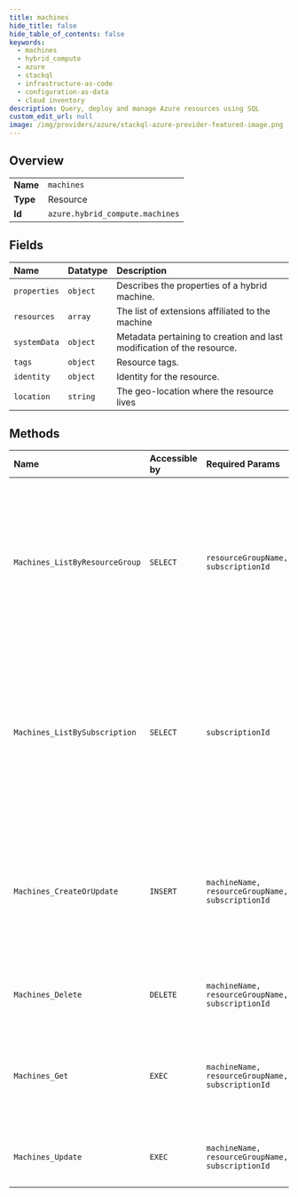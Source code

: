 ```yaml
---
title: machines
hide_title: false
hide_table_of_contents: false
keywords:
  - machines
  - hybrid_compute
  - azure    
  - stackql
  - infrastructure-as-code
  - configuration-as-data
  - cloud inventory
description: Query, deploy and manage Azure resources using SQL
custom_edit_url: null
image: /img/providers/azure/stackql-azure-provider-featured-image.png
---
```

  
    

## Overview
<table><tbody>
<tr><td><b>Name</b></td><td><code>machines</code></td></tr>
<tr><td><b>Type</b></td><td>Resource</td></tr>
<tr><td><b>Id</b></td><td><code>azure.hybrid_compute.machines</code></td></tr>
</tbody></table>

## Fields
| Name | Datatype | Description |
|:-----|:---------|:------------|
| `properties` | `object` | Describes the properties of a hybrid machine. |
| `resources` | `array` | The list of extensions affiliated to the machine |
| `systemData` | `object` | Metadata pertaining to creation and last modification of the resource. |
| `tags` | `object` | Resource tags. |
| `identity` | `object` | Identity for the resource. |
| `location` | `string` | The geo-location where the resource lives |
## Methods
| Name | Accessible by | Required Params | Description |
|:-----|:--------------|:----------------|:------------|
| `Machines_ListByResourceGroup` | `SELECT` | `resourceGroupName, subscriptionId` | Lists all the hybrid machines in the specified resource group. Use the nextLink property in the response to get the next page of hybrid machines. |
| `Machines_ListBySubscription` | `SELECT` | `subscriptionId` | Lists all the hybrid machines in the specified subscription. Use the nextLink property in the response to get the next page of hybrid machines. |
| `Machines_CreateOrUpdate` | `INSERT` | `machineName, resourceGroupName, subscriptionId` | The operation to create or update a hybrid machine. Please note some properties can be set only during machine creation. |
| `Machines_Delete` | `DELETE` | `machineName, resourceGroupName, subscriptionId` | The operation to delete a hybrid machine. |
| `Machines_Get` | `EXEC` | `machineName, resourceGroupName, subscriptionId` | Retrieves information about the model view or the instance view of a hybrid machine. |
| `Machines_Update` | `EXEC` | `machineName, resourceGroupName, subscriptionId` | The operation to update a hybrid machine. |
